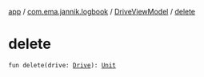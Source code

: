 [app](../../index.md) / [com.ema.jannik.logbook](../index.md) / [DriveViewModel](index.md) / [delete](./delete.md)

# delete

`fun delete(drive: `[`Drive`](../../com.ema.jannik.logbook.model/-drive/index.md)`): `[`Unit`](https://kotlinlang.org/api/latest/jvm/stdlib/kotlin/-unit/index.html)